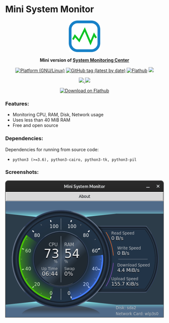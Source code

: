 # Mini System Monitor

<p align="center">
    <img src="https://github.com/hakandundar34coding/mini-system-monitor/blob/master/mini-system-monitor.png" alt="image" width="100">
</p>

<p align="center">
    <strong>
        Mini version of <a href="https://github.com/hakandundar34coding/system-monitoring-center">System Monitoring Center</a>
    </strong>
</p>


<p align="center">
<a href="https://flathub.org/apps/details/io.github.hakandundar34coding.mini-system-monitor"><img alt="Platform (GNU/Linux)" src="https://img.shields.io/badge/platform-GNU/Linux-blue.svg"/></a>
<a href="https://github.com/hakandundar34coding/mini-system-monitor/tags"><img alt="GitHub tag (latest by date)" src="https://img.shields.io/github/v/tag/hakandundar34coding/mini-system-monitor"></a>
<a href="https://flathub.org/apps/details/io.github.hakandundar34coding.mini-system-monitor"><img alt="Flathub" src="https://img.shields.io/flathub/downloads/io.github.hakandundar34coding.mini-system-monitor"></a>
<a href="https://github.com/hakandundar34coding/mini-system-monitor/blob/master/Changes.md"><img src="https://img.shields.io/badge/View-Changelog-b37840"></a>
</p>

<p align="center">
    </a>
    <a href="https://github.com/hakandundar34coding/mini-system-monitor/tags">
        <img src="https://img.shields.io/badge/Code-Python3-52a381">
    </a>
    <a href="https://github.com/hakandundar34coding/mini-system-monitor/tags">
        <img src="https://img.shields.io/badge/GUI-Tk-52a381">
    </a>
</p>

<p align="center">
    <a href='https://flathub.org/apps/details/io.github.hakandundar34coding.mini-system-monitor'>
        <img width='240' alt='Download on Flathub' src='https://flathub.org/assets/badges/flathub-badge-en.svg'/>
    </a>
</p>


### Features:
- Monitoring CPU, RAM, Disk, Network usage
- Uses less than 40 MiB RAM
- Free and open source


### Dependencies:
Dependencies for running from source code:
- `python3 (>=3.6), python3-cairo, python3-tk, python3-pil`


### Screenshots:
![Mini System Monitor](msm_screenshot.png)

